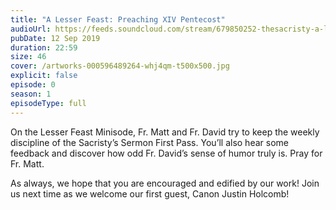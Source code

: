 ```yaml
---
title: "A Lesser Feast: Preaching XIV Pentecost"
audioUrl: https://feeds.soundcloud.com/stream/679850252-thesacristy-a-lesser-feast-preaching-xiv.m4a
pubDate: 12 Sep 2019
duration: 22:59
size: 46
cover: /artworks-000596489264-whj4qm-t500x500.jpg
explicit: false
episode: 0
season: 1
episodeType: full
---
```

On the Lesser Feast Minisode, Fr. Matt and Fr. David try to keep the weekly discipline of the Sacristy’s Sermon First Pass. You’ll also hear some feedback and discover how odd Fr. David’s sense of humor truly is. Pray for Fr. Matt.

As always, we hope that you are encouraged and edified by our work! Join us next time as we welcome our first guest, Canon Justin Holcomb!
